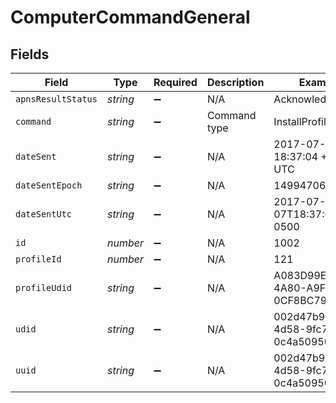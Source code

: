 # ComputerCommandGeneral


## Fields

| Field                                | Type                                 | Required                             | Description                          | Example                              |
| ------------------------------------ | ------------------------------------ | ------------------------------------ | ------------------------------------ | ------------------------------------ |
| `apnsResultStatus`                   | *string*                             | :heavy_minus_sign:                   | N/A                                  | Acknowledged                         |
| `command`                            | *string*                             | :heavy_minus_sign:                   | Command type                         | InstallProfile                       |
| `dateSent`                           | *string*                             | :heavy_minus_sign:                   | N/A                                  | 2017-07-07 18:37:04 +0000 UTC        |
| `dateSentEpoch`                      | *string*                             | :heavy_minus_sign:                   | N/A                                  | 1499470624555                        |
| `dateSentUtc`                        | *string*                             | :heavy_minus_sign:                   | N/A                                  | 2017-07-07T18:37:04.555-0500         |
| `id`                                 | *number*                             | :heavy_minus_sign:                   | N/A                                  | 1002                                 |
| `profileId`                          | *number*                             | :heavy_minus_sign:                   | N/A                                  | 121                                  |
| `profileUdid`                        | *string*                             | :heavy_minus_sign:                   | N/A                                  | A083D99E-5FD0-4A80-A9F4-0CF8BC790C74 |
| `udid`                               | *string*                             | :heavy_minus_sign:                   | N/A                                  | 002d47b9-ad68-4d58-9fc7-0c4a50950020 |
| `uuid`                               | *string*                             | :heavy_minus_sign:                   | N/A                                  | 002d47b9-ad68-4d58-9fc7-0c4a50950020 |